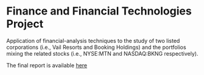 # Finance and Financial Technologies Project
Application of financial-analysis techniques to the study of two listed corporations (i.e., Vail Resorts and Booking Holdings) and the portfolios mixing the related stocks (i.e., NYSE:MTN and NASDAQ:BKNG respectively).

The final report is available [here](Finance&Fintech-Report-Attachments.pdf)
